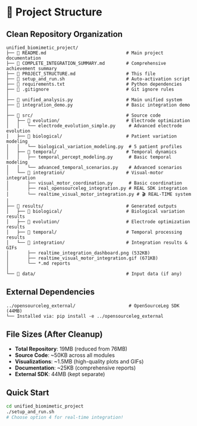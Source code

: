 # 📁 Project Structure

## Clean Repository Organization

```
unified_biomimetic_project/
├── 📄 README.md                              # Main project documentation
├── 📄 COMPLETE_INTEGRATION_SUMMARY.md        # Comprehensive achievement summary
├── 📄 PROJECT_STRUCTURE.md                   # This file
├── 🚀 setup_and_run.sh                       # Auto-activation script
├── 📄 requirements.txt                       # Python dependencies
├── 📄 .gitignore                             # Git ignore rules
│
├── 🔧 unified_analysis.py                    # Main unified system
├── 🔧 integration_demo.py                    # Basic integration demo
│
├── 📂 src/                                   # Source code
│   ├── 📂 evolution/                         # Electrode optimization
│   │   └── electrode_evolution_simple.py     # Advanced electrode evolution
│   ├── 📂 biological/                        # Patient variation modeling  
│   │   └── biological_variation_modeling.py  # 5 patient profiles
│   ├── 📂 temporal/                          # Temporal dynamics
│   │   ├── temporal_percept_modeling.py      # Basic temporal modeling
│   │   └── advanced_temporal_scenarios.py    # Advanced scenarios
│   └── 📂 integration/                       # Visual-motor integration
│       ├── visual_motor_coordination.py      # Basic coordination
│       ├── real_opensourceleg_integration.py # REAL SDK integration
│       └── realtime_visual_motor_integration.py # 🎬 REAL-TIME system
│
├── 📂 results/                               # Generated outputs
│   ├── 📂 biological/                        # Biological variation results
│   ├── 📂 evolution/                         # Electrode optimization results
│   ├── 📂 temporal/                          # Temporal processing results
│   └── 📂 integration/                       # Integration results & GIFs
│       ├── realtime_integration_dashboard.png (532KB)
│       ├── realtime_visual_motor_integration.gif (671KB)
│       └── *.md reports
│
└── 📂 data/                                  # Input data (if any)
```

## External Dependencies

```
../opensourceleg_external/                    # OpenSourceLeg SDK (44MB)
└── Installed via: pip install -e ../opensourceleg_external
```

## File Sizes (After Cleanup)

- **Total Repository**: 19MB (reduced from 76MB)
- **Source Code**: ~50KB across all modules
- **Visualizations**: ~1.5MB (high-quality plots and GIFs)
- **Documentation**: ~25KB (comprehensive reports)
- **External SDK**: 44MB (kept separate)

## Quick Start

```bash
cd unified_biomimetic_project
./setup_and_run.sh
# Choose option 4 for real-time integration!
```